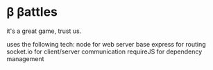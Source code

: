 # β βattles

it's a great game, trust us.

uses the following tech:
	node for web server base
	express for routing
	socket.io for client/server communication
	requireJS for dependency management